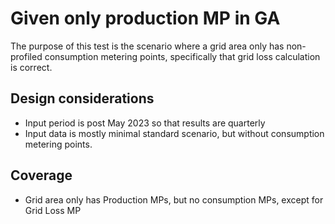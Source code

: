 # Given only production MP in GA

The purpose of this test is the scenario where a grid area only has non-profiled consumption metering points,
specifically that grid loss calculation is correct.

## Design considerations

- Input period is post May 2023 so that results are quarterly
- Input data is mostly minimal standard scenario, but without consumption metering points.

## Coverage
 - Grid area only has Production MPs, but no consumption MPs, except for Grid Loss MP
